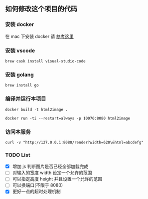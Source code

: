 ## 如何修改这个项目的代码

### 安装 docker

在 mac 下安装 docker 请 [参考这里](https://docs.docker.com/docker-for-mac/install/)

### 安装 vscode

```
brew cask install visual-studio-code
```

### 安装 golang

```
brew install go
```

### 编译并运行本项目

```
docker build -t html2image .
```

```
docker run -ti --restart=always -p 10070:8080 html2image
```

### 访问本服务

```
curl -v "http://127.0.0.1:8080/render?width=620\&html=abcdefg"
```

### TODO List

- [x] 增加 js 判断图片是否已经全部加载完成
- [ ] 对输入的宽度 width 设定一个允许的范围
- [ ] 可以指定高度 height 并且设置一个允许的范围
- [ ] 可以换端口(不限于 8080)
- [x] 更好一点的超时处理机制
